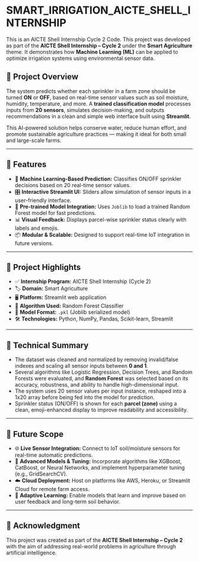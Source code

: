 # SMART_IRRIGATION_AICTE_SHELL_INTERNSHIP
This is an AICTE Shell Internship Cycle 2 Code.
This project was developed as part of the **AICTE Shell Internship – Cycle 2** under the **Smart Agriculture** theme. It demonstrates how **Machine Learning (ML)** can be applied to optimize irrigation systems using environmental sensor data.

## 🧠 Project Overview

The system predicts whether each sprinkler in a farm zone should be turned **ON** or **OFF**, based on real-time sensor values such as soil moisture, humidity, temperature, and more. A **trained classification model** processes inputs from **20 sensors**, simulates decision-making, and outputs recommendations in a clean and simple web interface built using **Streamlit**.

This AI-powered solution helps conserve water, reduce human effort, and promote sustainable agriculture practices — making it ideal for both small and large-scale farms.

---

## 🔧 Features

- 🚀 **Machine Learning-Based Prediction:** Classifies ON/OFF sprinkler decisions based on 20 real-time sensor values.
- 🎛️ **Interactive Streamlit UI:** Sliders allow simulation of sensor inputs in a user-friendly interface.
- 🧮 **Pre-trained Model Integration:** Uses `Joblib` to load a trained Random Forest model for fast predictions.
- 📊 **Visual Feedback:** Displays parcel-wise sprinkler status clearly with labels and emojis.
- 📦 **Modular & Scalable:** Designed to support real-time IoT integration in future versions.

---

## 📂 Project Highlights

- ✅ **Internship Program:** AICTE Shell Internship (Cycle 2)  
- 🏷️ **Domain:** Smart Agriculture  
- 🖥️ **Platform:** Streamlit web application  
- 🧪 **Algorithm Used:** Random Forest Classifier  
- 📁 **Model Format:** `.pkl` (Joblib serialized model)  
- 🛠️ **Technologies:** Python, NumPy, Pandas, Scikit-learn, Streamlit  

---

## 📌 Technical Summary

- The dataset was cleaned and normalized by removing invalid/false indexes and scaling all sensor inputs between **0 and 1**.
- Several algorithms like Logistic Regression, Decision Trees, and Random Forests were evaluated, and **Random Forest** was selected based on its accuracy, robustness, and ability to handle high-dimensional input.
- The system uses 20 sensor values per input instance, reshaped into a 1x20 array before being fed into the model for prediction.
- Sprinkler status (ON/OFF) is shown for each **parcel (zone)** using a clean, emoji-enhanced display to improve readability and accessibility.

---

## 🔮 Future Scope

- 🌐 **Live Sensor Integration:** Connect to IoT soil/moisture sensors for real-time automatic predictions.
- 🧠 **Advanced Models & Tuning:** Incorporate algorithms like XGBoost, CatBoost, or Neural Networks, and implement hyperparameter tuning (e.g., GridSearchCV).
- ☁️ **Cloud Deployment:** Host on platforms like AWS, Heroku, or Streamlit Cloud for remote farm access.
- 🔁 **Adaptive Learning:** Enable models that learn and improve based on user feedback and long-term soil behavior.

---

## 🙌 Acknowledgment

This project was created as part of the **AICTE Shell Internship – Cycle 2** with the aim of addressing real-world problems in agriculture through artificial intelligence.

